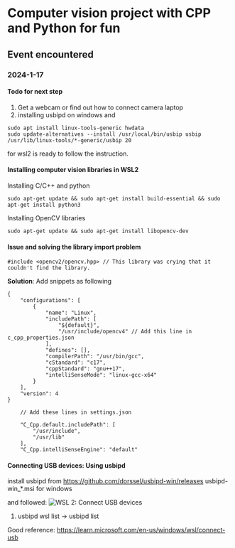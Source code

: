 # Computer vision project with CPP and Python for fun

## Event encountered

### 2024-1-17

#### Todo for next step
1. Get a webcam or find out how to connect camera laptop
2. installing usbipd on windows and 
```{bash}
sudo apt install linux-tools-generic hwdata
sudo update-alternatives --install /usr/local/bin/usbip usbip /usr/lib/linux-tools/*-generic/usbip 20
```  
for wsl2 is ready to follow the instruction.

#### Installing computer vision libraries in WSL2

Installing C/C++ and python
```{bash}
sudo apt-get update && sudo apt-get install build-essential && sudo apt-get install python3
```

Installing OpenCV libraries
```{bash}
sudo apt-get update && sudo apt-get install libopencv-dev
```

#### Issue and solving the library import problem

```{c++}
#include <opencv2/opencv.hpp> // This library was crying that it couldn't find the library.
```
**Solution**: Add snippets as following

```{json}
{
    "configurations": [
        {
            "name": "Linux",
            "includePath": [
                "${default}",
                "/usr/include/opencv4" // Add this line in c_cpp_properties.json
            ],
            "defines": [],
            "compilerPath": "/usr/bin/gcc",
            "cStandard": "c17",
            "cppStandard": "gnu++17",
            "intelliSenseMode": "linux-gcc-x64"
        }
    ],
    "version": 4
}
```
```{json}
    // Add these lines in settings.json
   
    "C_Cpp.default.includePath": [
        "/usr/include",
        "/usr/lib"
    ],
    "C_Cpp.intelliSenseEngine": "default"
```

#### Connecting USB devices: Using usbipd
install usbipd from https://github.com/dorssel/usbipd-win/releases usbipd-win_*.msi for windows

and followed: ![WSL 2: Connect USB devices](https://www.youtube.com/watch?v=I2jOuLU4o8E&ab_channel=MicrosoftDeveloper)

1. usbipd wsl list $\rightarrow$ usbipd list


Good reference: https://learn.microsoft.com/en-us/windows/wsl/connect-usb

